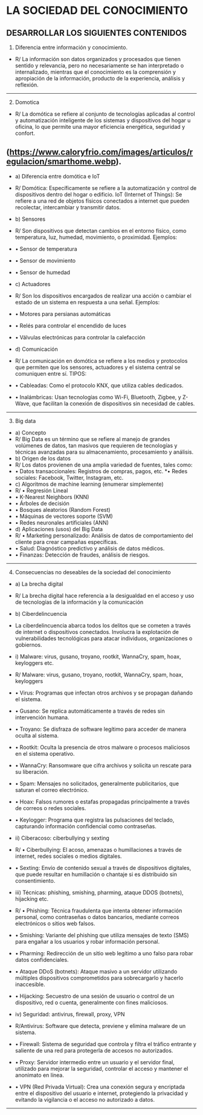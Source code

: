 #  LA SOCIEDAD DEL CONOCIMIENTO
## DESARROLLAR LOS SIGUIENTES CONTENIDOS

1) Diferencia entre información y conocimiento.
* R/ La información son datos organizados y procesados que tienen sentido y relevancia, pero no necesariamente se han interpretado o internalizado, mientras que el conocimiento es la comprensión y apropiación de la información, producto de la experiencia, análisis y reflexión.
***
2) Domotica
* R/ La domótica se refiere al conjunto de tecnologías aplicadas al control y automatización inteligente de los sistemas y dispositivos del hogar u oficina, lo que permite una mayor eficiencia energética, seguridad y confort.
## (https://www.caloryfrio.com/images/articulos/regulacion/smarthome.webp).
* a) Diferencia entre domótica e IoT
* R/ Domótica: Específicamente se refiere a la automatización y control de dispositivos dentro del hogar o edificio.
IoT (Internet of Things): Se refiere a una red de objetos físicos conectados a internet que pueden recolectar, intercambiar y transmitir datos.
* b) Sensores
* R/ Son dispositivos que detectan cambios en el entorno físico, como temperatura, luz, humedad, movimiento, o proximidad. 
Ejemplos:
* •	Sensor de temperatura
* •	Sensor de movimiento
* •	Sensor de humedad

* c) Actuadores
* R/ Son los dispositivos encargados de realizar una acción o cambiar el estado de un sistema en respuesta a una señal.
Ejemplos:
* •	Motores para persianas automáticas
* •	Relés para controlar el encendido de luces
* •	Válvulas electrónicas para controlar la calefacción

* d) Comunicación
* R/ La comunicación en domótica se refiere a los medios y protocolos que permiten que los sensores, actuadores y el sistema central se comuniquen entre sí. 
TIPOS:
* •  Cableadas: Como el protocolo KNX, que utiliza cables dedicados.
* •  Inalámbricas: Usan tecnologías como Wi-Fi, Bluetooth, Zigbee, y Z-Wave, que facilitan la conexión de dispositivos sin necesidad de cables.

***
3) Big data
* a) Concepto
* R/ Big Data es un término que se refiere al manejo de grandes volúmenes de datos, tan masivos que requieren de tecnologías y técnicas avanzadas para su almacenamiento, procesamiento y análisis.
* b) Origen de los datos
* R/ Los datos provienen de una amplia variedad de fuentes, tales como:
* •	Datos transaccionales: Registros de compras, pagos, etc.
*•	Redes sociales: Facebook, Twitter, Instagram, etc.
* c) Algoritmos de machine learning (enumerar simplemente)
* R/ •	Regresión Lineal
* •	K-Nearest Neighbors (KNN)
* •	Árboles de decisión
* •	Bosques aleatorios (Random Forest)
* •	Máquinas de vectores soporte (SVM)
* •	Redes neuronales artificiales (ANN)
* d) Aplicaciones (usos) del Big Data
* R/ •	Marketing personalizado: Análisis de datos de comportamiento del cliente para crear campañas específicas.
* •	Salud: Diagnóstico predictivo y análisis de datos médicos.
* •	Finanzas: Detección de fraudes, análisis de riesgos.

 ***
4) Consecuencias no deseables de la sociedad del conocimiento
* a) La brecha digital
* R/ La brecha digital hace referencia a la desigualdad en el acceso y uso de tecnologías de la información y la comunicación 
* b) Ciberdelincuencia
* La ciberdelincuencia abarca todos los delitos que se cometen a través de internet o dispositivos conectados. Involucra la explotación de vulnerabilidades tecnológicas para atacar individuos, organizaciones o gobiernos.
* i) Malware: virus, gusano, troyano, rootkit, WannaCry, spam, hoax, keyloggers etc.
* R/ Malware: virus, gusano, troyano, rootkit, WannaCry, spam, hoax, keyloggers
* •	Virus: Programas que infectan otros archivos y se propagan dañando el sistema.
* •	Gusano: Se replica automáticamente a través de redes sin intervención humana.
* •	Troyano: Se disfraza de software legítimo para acceder de manera oculta al sistema.
* •	Rootkit: Oculta la presencia de otros malware o procesos maliciosos en el sistema operativo.
* •	WannaCry: Ransomware que cifra archivos y solicita un rescate para su liberación.
* •	Spam: Mensajes no solicitados, generalmente publicitarios, que saturan el correo electrónico.
* •	Hoax: Falsos rumores o estafas propagadas principalmente a través de correos o redes sociales.
* •	Keylogger: Programa que registra las pulsaciones del teclado, capturando información confidencial como contraseñas.

* ii) Ciberacoso: ciberbullying y sexting
* R/ •	Ciberbullying: El acoso, amenazas o humillaciones a través de internet, redes sociales o medios digitales.
* •	Sexting: Envío de contenido sexual a través de dispositivos digitales, que puede resultar en humillación o chantaje si es distribuido sin consentimiento.

* iii) Técnicas: phishing, smishing, pharming, ataque DDOS (botnets), hijacking etc.
* R/ •	Phishing: Técnica fraudulenta que intenta obtener información personal, como contraseñas o datos bancarios, mediante correos electrónicos o sitios web falsos.
* •	Smishing: Variante del phishing que utiliza mensajes de texto (SMS) para engañar a los usuarios y robar información personal.
* •	Pharming: Redirección de un sitio web legítimo a uno falso para robar datos confidenciales.
* •	Ataque DDoS (botnets): Ataque masivo a un servidor utilizando múltiples dispositivos comprometidos para sobrecargarlo y hacerlo inaccesible.
* •	Hijacking: Secuestro de una sesión de usuario o control de un dispositivo, red o cuenta, generalmente con fines maliciosos.
* iv) Seguridad: antivirus, firewall, proxy, VPN
* R/Antivirus: Software que detecta, previene y elimina malware de un sistema.
* •	Firewall: Sistema de seguridad que controla y filtra el tráfico entrante y saliente de una red para protegerla de accesos no autorizados.
* •	Proxy: Servidor intermedio entre un usuario y el servidor final, utilizado para mejorar la seguridad, controlar el acceso y mantener el anonimato en línea.
* •	VPN (Red Privada Virtual): Crea una conexión segura y encriptada entre el dispositivo del usuario e internet, protegiendo la privacidad y evitando la vigilancia o el acceso no autorizado a datos.
***
